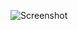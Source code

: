 ![Screenshot](https://raw.githubusercontent.com/Cryakl/Ultimate-RAT-Collection/refs/heads/main/AntiLamerBackdoor/Anti-Lamer%20BackDoor%20v1.0/Screenshot.png)
